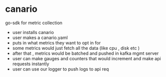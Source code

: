 # canario
go-sdk for metric collection



- user installs canario 
- user makes a canario.yaml
- puts in what metrics they want to opt in for 
- some metrics would just fetch all the data (like cpu , disk etc )
- after that , metrics would be batched and pushed in kafka mgmt server 
- user can make gauges and counters that would increment and make api requests instantly 
- user can use our logger to push logs to api req